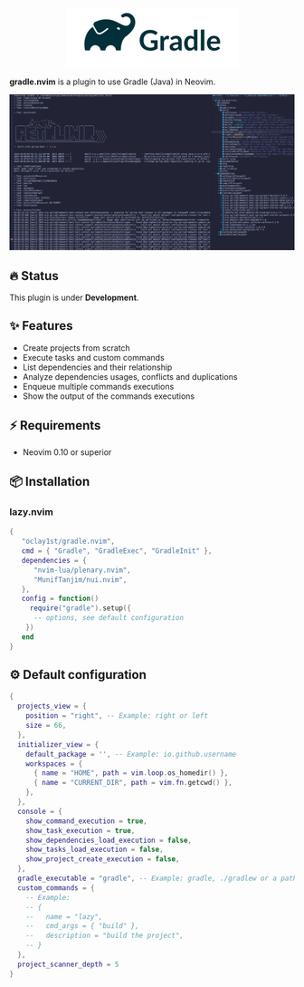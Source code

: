 <br/>
<div align="center">
  <a  href="https://github.com/oclay1st/gradle.nvim">
    <img src="assets/gradle.png" alt="Logo" >
  </a>
</div>

**gradle.nvim** is a plugin to use Gradle (Java) in Neovim.

<div>
  <img src ="assets/screenshot.png">
</div>

## 🔥 Status
This plugin is under **Development**.

## ✨ Features

- Create projects from scratch
- Execute tasks and custom commands
- List dependencies and their relationship
- Analyze dependencies usages, conflicts and duplications
- Enqueue multiple commands executions
- Show the output of the commands executions

## ⚡️ Requirements

- Neovim 0.10 or superior

## 📦 Installation

### lazy.nvim

```lua
{
   "oclay1st/gradle.nvim",
   cmd = { "Gradle", "GradleExec", "GradleInit" },
   dependencies = {
      "nvim-lua/plenary.nvim",
      "MunifTanjim/nui.nvim",
   },
   config = function()
     require("gradle").setup({
      -- options, see default configuration
    })
   end
}
```

## ⚙️  Default configuration

```lua
{
  projects_view = {
    position = "right", -- Example: right or left
    size = 66,
  },
  initializer_view = {
    default_package = '', -- Example: io.github.username
    workspaces = {
      { name = "HOME", path = vim.loop.os_homedir() },
      { name = "CURRENT_DIR", path = vim.fn.getcwd() },
    },
  },
  console = {
    show_command_execution = true,
    show_task_execution = true,
    show_dependencies_load_execution = false,
    show_tasks_load_execution = false,
    show_project_create_execution = false,
  },
  gradle_executable = "gradle", -- Example: gradle, ./gradlew or a path to Gradle executable
  custom_commands = {
    -- Example: 
    -- {
    --   name = "lazy",
    --   cmd_args = { "build" },
    --   description = "build the project",
    -- }
  }, 
  project_scanner_depth = 5
}
```
